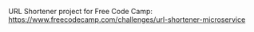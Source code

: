 URL Shortener project for Free Code Camp: https://www.freecodecamp.com/challenges/url-shortener-microservice
